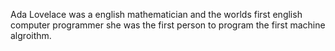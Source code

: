 Ada Lovelace was a english mathematician and the worlds first english computer programmer she was the first person to program
the first machine algroithm.

